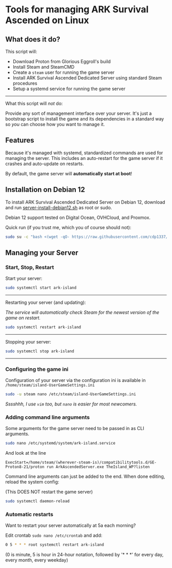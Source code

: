 # Tools for managing ARK Survival Ascended on Linux

## What does it do?

This script will:

* Download Proton from Glorious Eggroll's build
* Install Steam and SteamCMD
* Create a `steam` user for running the game server
* Install ARK Survival Ascended Dedicated Server using standard Steam procedures
* Setup a systemd service for running the game server

---

What this script will _not_ do:

Provide any sort of management interface over your server. 
It's just a bootstrap script to install the game and its dependencies in a standard way
so _you_ can choose how you want to manage it.

## Features

Because it's managed with systemd, standardized commands are used for managing the server.
This includes an auto-restart for the game server if it crashes and auto-update on restarts.

By default, the game server will **automatically start at boot**!

## Installation on Debian 12

To install ARK Survival Ascended Dedicated Server on Debian 12,
download and run [server-install-debian12.sh](server-install-debian12.sh)
as root or sudo.

Debian 12 support tested on Digital Ocean, OVHCloud, and Proxmox.

Quick run (if you trust me, which you of course should not):

```bash
sudo su -c "bash <(wget -qO- https://raw.githubusercontent.com/cdp1337/ARKSurvivalAscended-Linux/main/server-install-debian12.sh)" root
```

## Managing your Server

### Start, Stop, Restart

Start your server:

```bash
sudo systemctl start ark-island
```

---

Restarting your server (and updating):

_The service will automatically check Steam for the newest version of the game on restart._

```bash
sudo systemctl restart ark-island
```

---

Stopping your server:

```bash
sudo systemctl stop ark-island
```

---


### Configuring the game ini

Configuration of your server via the configuration ini is available in `/home/steam/island-UserGameSettings.ini`

```bash
sudo -u steam nano /etc/steam/island-UserGameSettings.ini
```

_Sssshhh, I use `vim` too, but `nano` is easier for most newcomers._


### Adding command line arguments

Some arguments for the game server need to be passed in as CLI arguments.

```bash
sudo nano /etc/systemd/system/ark-island.service
```

And look at the line

```
ExecStart=/home/steam/(wherever-steam-is)/compatibilitytools.d/GE-Proton8-21/proton run ArkAscendedServer.exe TheIsland_WP?listen
```

Command line arguments can just be added to the end.  When done editing, reload the system config:

(This DOES NOT restart the game server)

```bash
sudo systemctl daemon-reload
```

### Automatic restarts

Want to restart your server automatically at 5a each morning?

Edit crontab `sudo nano /etc/crontab` and add:

```bash
0 5 * * * root systemctl restart ark-island
```

(0 is minute, 5 is hour in 24-hour notation, followed by '* * *' for every day, every month, every weekday)
